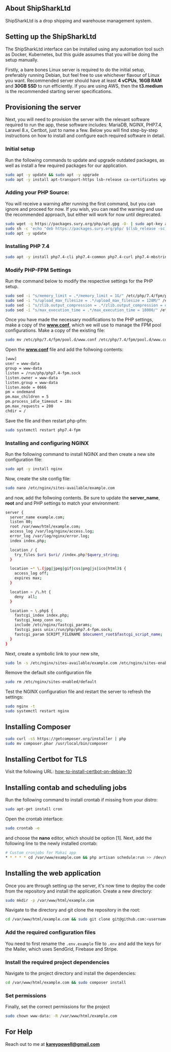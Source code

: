 ## About ShipSharkLtd

ShipSharkLtd is a drop shipping and warehouse management system.

## Setting up the ShipSharkLtd

The ShipSharkLtd interface can be installed using any automation tool such as Docker, Kubernetes, but this guide assumes that you will be doing the setup manually.

Firstly, a bare bones Linux server is required to do the initial setup, preferably running Debian, but feel free to use whichever flavour of Linux you want. Recommended server should have at least **4 vCPUs**, **16GB RAM** and **30GB SSD** to run efficiently. If you are using AWS, then the **t3.medium** is the recommended starting server specifications.

## Provisioning the server

Next, you will need to provision the server with the relevant software required to run the app, these software includes: MariaDB, NGINX, PHP7.4, Laravel 8.x, Certbot, just to name a few. Below you will find step-by-step instructions on how to install and configure each required software in detail.

### Initial setup

Run the following commands to update and upgrade outdated packages, as well as install a few required packages for our application.

```bash
sudo apt -y update && sudo apt -y upgrade
sudo apt -y install apt-transport-https lsb-release ca-certificates wget git gnupg2
```

### Adding your PHP Source:

You will receive a warning after running the first command, but you can ignore and proceed for now. If you wish, you can read the warning and use the recommended approach, but either will work for now until deprecated.

```bash
sudo wget -q https://packages.sury.org/php/apt.gpg -O- | sudo apt-key add -
sudo sh -c 'echo "deb https://packages.sury.org/php/ $(lsb_release -sc) main" > /etc/apt/sources.list.d/php.list'
sudo apt -y update
```

### Installing PHP 7.4

```bash
sudo apt -y install php7.4-cli php7.4-common php7.4-curl php7.4-mbstring php7.4-mysql php7.4-xml php7.4-readline php7.4-fpm php7.4-gd php7.4-opcache php7.4-json php7.4-xml php7.4-zip php7.4-soap php7.4-bcmath
```

### Modify PHP-FPM Settings

Run the command below to modify the respective settings for the PHP setup.

```bash
sudo sed -i "s/memory_limit = .*/memory_limit = 1G/" /etc/php/7.4/fpm/php.ini
sudo sed -i "s/upload_max_filesize = .*/upload_max_filesize = 128M/" /etc/php/7.4/fpm/php.ini
sudo sed -i "s/zlib.output_compression = .*/zlib.output_compression = on/" /etc/php/7.4/fpm/php.ini
sudo sed -i "s/max_execution_time = .*/max_execution_time = 18000/" /etc/php/7.4/fpm/php.ini
```

Once you have made the necessary modifications to the PHP settings, make a copy of the **www.conf**, which we will use to manage the FPM pool configurations. Make a copy of the existing file:

```bash
sudo mv /etc/php/7.4/fpm/pool.d/www.conf /etc/php/7.4/fpm/pool.d/www.conf.org
```

Open the **www.conf** file and add the follwoing contents:

```bash
[www]
user = www-data
group = www-data
listen = /run/php/php7.4-fpm.sock
listen.owner = www-data
listen.group = www-data
listen.mode = 0666
pm = ondemand
pm.max_children = 5
pm.process_idle_timeout = 10s
pm.max_requests = 200
chdir = /
```

Save the file and then restart php-pfm:

```bash
sudo systemctl restart php7.4-fpm
```

### Installing and configuring NGINX

Run the following command to install NGINX and then create a new site configuration file:

```bash
sudo apt -y install nginx
```

Now, create the site config file:

```bash
sudo nano /etc/nginx/sites-available/example.com
```

and now, add the follwoing contents. Be sure to update the **server_name**, **root** and and PHP settings to match your environment:

```bash
server {
  server_name example.com;
  listen 80;
  root /var/www/html/example.com;
  access_log /var/log/nginx/access.log;
  error_log /var/log/nginx/error.log;
  index index.php;

  location / {
    try_files $uri $uri/ /index.php?$query_string;
  }

  location ~* \.(jpg|jpeg|gif|css|png|js|ico|html)$ {
    access_log off;
    expires max;
  }

  location ~ /\.ht {
    deny  all;
  }

  location ~ \.php$ {
    fastcgi_index index.php;
    fastcgi_keep_conn on;
    include /etc/nginx/fastcgi_params;
    fastcgi_pass unix:/run/php/php7.4-fpm.sock;
    fastcgi_param SCRIPT_FILENAME $document_root$fastcgi_script_name;
  }
}
```

Next, create a symbolic link to your new site,

```bash
sudo ln -s /etc/nginx/sites-available/example.com /etc/nginx/sites-enabled/example.com
```

Remove the default site configuration file

```bash
sudo rm /etc/nginx/sites-enabled/default
```

Test the NGINX configuration file and restart the server to refresh the settings:

```bash
sudo nginx -t
sudo systemctl restart nginx
```

## Installing Composer

```bash
sudo curl -sS https://getcomposer.org/installer | php
sudo mv composer.phar /usr/local/bin/composer
```

## Installing Certbot for TLS

Visit the following URL: [how-to-install-certbot-on-debian-10](https://www.linode.com/docs/guides/how-to-install-certbot-on-debian-10/)

## Installing contab and scheduling jobs

Run the following command to install crontab if missing from your distro:

```bash
sudo apt-get install cron
```

Open the crontab interface:

```bash
sudo crontab -e
```

and choose the **nano** editor, which should be option [1]. Next, add the following line to the newly installed crontab:

```bash
# Custom cronjobs for Makai app
* * * * * cd /var/www/example.com && php artisan schedule:run >> /dev/null 2>&1
```

## Installing the web application

Once you are through setting up the server, it's now time to deploy the code from the repository and install the application. Create a new directory:

```bash
sudo mkdir -p /var/www/html/example.com
```

Navigate to the directory and git clone the repository in the root:

```bash
cd /var/www/html/example.com && sudo git clone git@github.com:<username>/nexara-scraper-v2.git
```

### Add the required configuration files

You need to first rename the `.env.example` file to `.env` and add the keys for the Mailer, which uses SendGrid, Firebase and Stripe.

### Install the required project dependencies

Navigate to the project directory and install the dependencies:

```bash
cd /var/www/html/example.com && sudo composer install
```

### Set permissions

Finally, set the correct permissions for the project

```bash
sudo chown www-data: -R /var/www/html/example.com
```

## For Help

Reach out to me at **kareypowell@gmail.com**